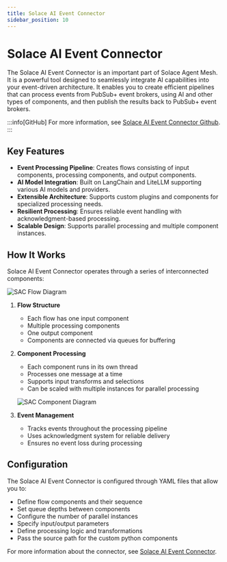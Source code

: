 ```yaml
---
title: Solace AI Event Connector
sidebar_position: 10
---
```


# Solace AI Event Connector

The Solace AI Event Connector is an important part of Solace Agent Mesh. It is a powerful tool designed to seamlessly integrate AI capabilities into your event-driven architecture. It enables you to create efficient pipelines that can process events from PubSub+ event brokers, using AI and other types of components, and then publish the results back to PubSub+ event brokers.

:::info[GitHub]
For more information, see [Solace AI Event Connector Github](https://github.com/SolaceLabs/solace-ai-connector).
:::

## Key Features

- **Event Processing Pipeline**: Creates flows consisting of input components, processing components, and output components.
- **AI Model Integration**: Built on LangChain and LiteLLM supporting various AI models and providers.
- **Extensible Architecture**: Supports custom plugins and components for specialized processing needs.
- **Resilient Processing**: Ensures reliable event handling with acknowledgment-based processing.
- **Scalable Design**: Supports parallel processing and multiple component instances.

## How It Works

Solace AI Event Connector operates through a series of interconnected components:

![SAC Flow Diagram](../../../static/img/sac-flows.png)

1. **Flow Structure**

   - Each flow has one input component
   - Multiple processing components
   - One output component
   - Components are connected via queues for buffering

2. **Component Processing**

   - Each component runs in its own thread
   - Processes one message at a time
   - Supports input transforms and selections
   - Can be scaled with multiple instances for parallel processing

   ![SAC Component Diagram](../../../static/img/sac_parts_of_a_component.png)

3. **Event Management**
   - Tracks events throughout the processing pipeline
   - Uses acknowledgment system for reliable delivery
   - Ensures no event loss during processing

## Configuration

The Solace AI Event Connector is configured through YAML files that allow you to:

- Define flow components and their sequence
- Set queue depths between components
- Configure the number of parallel instances
- Specify input/output parameters
- Define processing logic and transformations
- Pass the source path for the custom python components

For more information about the connector, see [Solace AI Event Connector](https://github.com/SolaceLabs/solace-ai-connector/blob/main/docs/index.md).

